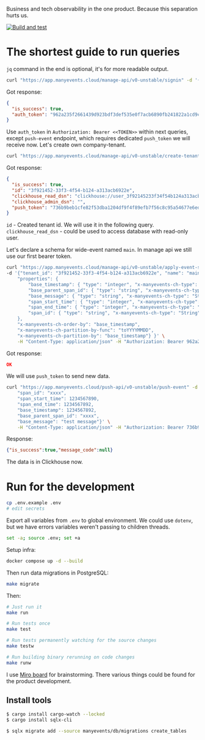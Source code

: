 Business and tech observability in the one product. Because this separation hurts us.

[![Build and test](https://github.com/aptakhin/manyevents/actions/workflows/build-and-test.yml/badge.svg?branch=main)](https://github.com/aptakhin/manyevents/actions/workflows/build-and-test.yml)

# The shortest guide to run queries

`jq` command in the end is optional, it's for more readable output.

```bash
curl "https://app.manyevents.cloud/manage-api/v0-unstable/signin" -d '{"email": "your_email@.com", "password": "<your_password>"}' -H "Content-Type: application/json" | jq
```

Got response:

```json
{
  "is_success": true,
  "auth_token": "962a235f2661439d923bdf3def535e0f7acb6890fb241822a1cd9cd47b636db5"
}
```

Use `auth_token` in `Authorization: Bearer <<TOKEN>>` within next queries, except `push-event` endpoint, which requires dedicated `push_token` we will receive now. Let's create own company-tenant.

```bash
curl "https://app.manyevents.cloud/manage-api/v0-unstable/create-tenant" -d '{"title": "my-company"}' -H "Content-Type: application/json" -H "Authorization: Bearer 962a235f2661439d923bdf3def535e0f7acb6890fb241822a1cd9cd47b636db5" | jq
```

Got response:

```json
{
  "is_success": true,
  "id": "3f921452-33f3-4f54-b124-a313acb6922e",
  "clickhouse_read_dsn": "clickhouse://user_3f92145233f34f54b124a313acb6922e:my_password@ch.manyevents.cloud/db_3f92145233f34f54b124a313acb6922e",
  "clickhouse_admin_dsn": "",
  "push_token": "736b9beb1cfe82f53dba1204df9f4f89efb7f56c8c95a54677e6edcbaca9b034"
}
```

`id` - Created tenant id. We will use it in the following query.
`clickhouse_read_dsn` - could be used to access database with read-only user.

Let's declare a schema for wide-event named `main`. In manage api we still use our first bearer token.

```bash
curl "https://app.manyevents.cloud/manage-api/v0-unstable/apply-event-schema-sync" \
-d '{"tenant_id": "3f921452-33f3-4f54-b124-a313acb6922e", "name": "main", "schema": {"type": "object",
    "properties": {
        "base_timestamp": { "type": "integer", "x-manyevents-ch-type": "DateTime64(3)" },
        "base_parent_span_id": { "type": "string", "x-manyevents-ch-type": "String" },
        "base_message": { "type": "string", "x-manyevents-ch-type": "String" },
        "span_start_time": { "type": "integer", "x-manyevents-ch-type": "DateTime64(3)" },
        "span_end_time": { "type": "integer", "x-manyevents-ch-type": "DateTime64(3)" },
        "span_id": { "type": "string", "x-manyevents-ch-type": "String" }
    },
    "x-manyevents-ch-order-by": "base_timestamp",
    "x-manyevents-ch-partition-by-func": "toYYYYMMDD",
    "x-manyevents-ch-partition-by": "base_timestamp"} }' \
    -H "Content-Type: application/json" -H "Authorization: Bearer 962a235f2661439d923bdf3def535e0f7acb6890fb241822a1cd9cd47b636db5"
```

Got response:

```json
OK
```

We will use `push_token` to send new data.

```bash
curl "https://app.manyevents.cloud/push-api/v0-unstable/push-event" -d '{"x-manyevents-name": "main",
    "span_id": "xxxx",
    "span_start_time": 1234567890,
    "span_end_time": 1234567892,
    "base_timestamp": 1234567892,
    "base_parent_span_id": "xxxx",
    "base_message": "test message"}' \
    -H "Content-Type: application/json" -H "Authorization: Bearer 736b9beb1cfe82f53dba1204df9f4f89efb7f56c8c95a54677e6edcbaca9b034"
```

Response:

```json
{"is_success":true,"message_code":null}
```

The data is in Clickhouse now.

# Run for the development

```bash
cp .env.example .env
# edit secrets
```

Export all variables from `.env` to global environment. We could use `dotenv`, but we have errors variables weren't passing to children threads.

```bash
set -a; source .env; set +a
```

Setup infra:

```bash
docker compose up -d --build
```

Then run data migrations in PostgreSQL:

```bash
make migrate
```

Then:

```bash
# Just run it
make run

# Run tests once
make test

# Run tests permanently watching for the source changes
make testw

# Run building binary rerunning on code changes
make runw
```

I use [Miro board](https://miro.com/app/board/uXjVL9mlc6Y=/?share_link_id=101307934260) for brainstorming. There various things could be found for the product development.

## Install tools

```bash
$ cargo install cargo-watch --locked
$ cargo install sqlx-cli
```

```bash
$ sqlx migrate add --source manyevents/db/migrations create_tables
```

